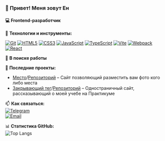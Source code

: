 ### 👋 Привет! Меня зовут Ен  
#### 💻 Frontend-разработчик  

🚀 **Технологии и инструменты:**

[![Git](https://img.shields.io/badge/-Git-F05032?logo=git&logoColor=white)]()
[![HTML5](https://img.shields.io/badge/-HTML5-E34F26?logo=html5&logoColor=white)]()
[![CSS3](https://img.shields.io/badge/-CSS3-1572B6?logo=css3&logoColor=white)]()
[![JavaScript](https://img.shields.io/badge/-JavaScript-F7DF1E?logo=javascript&logoColor=black)]()
[![TypeScript](https://img.shields.io/badge/-TypeScript-3178C6?logo=typescript&logoColor=white)]()
[![Vite](https://img.shields.io/badge/-Vite-646CFF?logo=vite&logoColor=white)]()
[![Webpack](https://img.shields.io/badge/-Webpack-8DD6F9?logo=webpack&logoColor=black)]()  
[![React](https://img.shields.io/badge/-React-61DAFB?logo=react&logoColor=black)]()

📌 **В поиске работы**

🔨 **Последние проекты:**  
- [Место](https://empty032.github.io/mesto-project-ff/)/[Репозиторий](https://github.com/EMPTY032/mesto-project-ff) – Сайт позволяющий разместить вам фото кого либо места
- [Закрывающий тег](https://empty032.github.io/zakrivayuschiy-teg-f/)/[Репозиторий](https://github.com/empty032/zakrivayuschiy-teg-f) – Одностраничный сайт, рассказывающий о моей учебе на Практикуме

📫 **Как связаться:**  
[![Telegram](https://img.shields.io/badge/-Telegram-26A5E4?logo=telegram&logoColor=white)](https://t.me/@empty01234)  
[![Email](https://img.shields.io/badge/-Email-D14836?logo=gmail&logoColor=white)](komiksmr66@mail.ru)  

📊 **Статистика GitHub:**  
![Top Langs](https://github-readme-stats.vercel.app/api/top-langs/?username=EMPTY032&layout=compact)  
